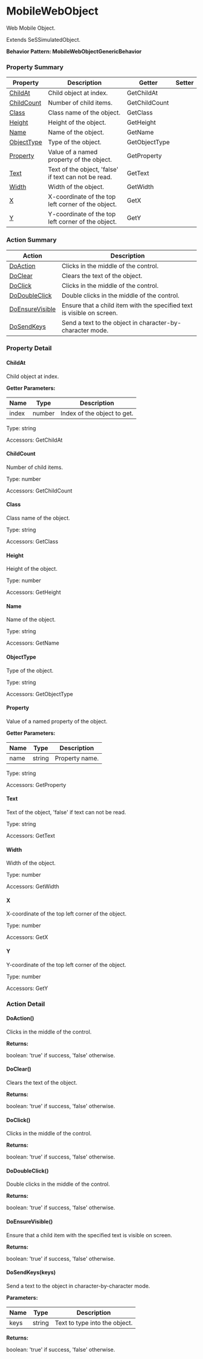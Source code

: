# MobileWebObject

Web Mobile Object.
 
Extends SeSSimulatedObject.





**Behavior Pattern: MobileWebObjectGenericBehavior**


<!-- ============================== property summary ========================== -->

	

### Property Summary

| **Property** | **Description** | **Getter** | **Setter** |
| ------------ | --------------- | ---------- | ---------- |
| [ChildAt](#ChildAt) | Child object at index. | GetChildAt |  |
| [ChildCount](#ChildCount) | Number of child items. | GetChildCount |  |
| [Class](#Class) | Class name of the object. | GetClass |  |
| [Height](#Height) | Height of the object. | GetHeight |  |
| [Name](#Name) | Name of the object. | GetName |  |
| [ObjectType](#ObjectType) | Type of the object. | GetObjectType |  |
| [Property](#Property) | Value of a named property of the object. | GetProperty |  |
| [Text](#Text) | Text of the object, 'false' if text can not be read. | GetText |  |
| [Width](#Width) | Width of the object. | GetWidth |  |
| [X](#X) | X-coordinate of the top left corner of the object. | GetX |  |
| [Y](#Y) | Y-coordinate of the top left corner of the object. | GetY |  |



	
<!-- ============================== action summary ========================== -->



### Action Summary

|  **Action** | **Description** | 
| ----------- | --------------- |
|	[DoAction](#DoAction) | Clicks in the middle of the control. |
|	[DoClear](#DoClear) | Clears the text of the object. |
|	[DoClick](#DoClick) | Clicks in the middle of the control. |
|	[DoDoubleClick](#DoDoubleClick) | Double clicks in the middle of the control. |
|	[DoEnsureVisible](#DoEnsureVisible) | Ensure that a child item with the specified text is visible on screen. |
|	[DoSendKeys](#DoSendKeys) | Send a text to the object in character-by-character mode. |




<!-- ============================== property detail ========================== -->
	
### Property Detail
		
<a name="ChildAt"></a>
#### ChildAt


Child object at index.

			
**Getter Parameters:**

| **Name** | **Type** | **Description** |
| -------- | -------- | --------------- |	
| index | number | Index of the object to get. |


	
			
Type: string
			
			
Accessors: GetChildAt
			
		
<a name="ChildCount"></a>
#### ChildCount


Number of child items.

			
	
			
Type: number
			
			
Accessors: GetChildCount
			
		
<a name="Class"></a>
#### Class


Class name of the object.

			
	
			
Type: string
			
			
Accessors: GetClass
			
		
<a name="Height"></a>
#### Height


Height of the object.

			
	
			
Type: number
			
			
Accessors: GetHeight
			
		
<a name="Name"></a>
#### Name


Name of the object.

			
	
			
Type: string
			
			
Accessors: GetName
			
		
<a name="ObjectType"></a>
#### ObjectType


Type of the object.

			
	
			
Type: string
			
			
Accessors: GetObjectType
			
		
<a name="Property"></a>
#### Property


Value of a named property of the object.

			
**Getter Parameters:**

| **Name** | **Type** | **Description** |
| -------- | -------- | --------------- |	
| name | string | Property name. |


	
			
Type: string
			
			
Accessors: GetProperty
			
		
<a name="Text"></a>
#### Text


Text of the object, 'false' if text can not be read.

			
	
			
Type: string
			
			
Accessors: GetText
			
		
<a name="Width"></a>
#### Width


Width of the object.

			
	
			
Type: number
			
			
Accessors: GetWidth
			
		
<a name="X"></a>
#### X


X-coordinate of the top left corner of the object.

			
	
			
Type: number
			
			
Accessors: GetX
			
		
<a name="Y"></a>
#### Y


Y-coordinate of the top left corner of the object.

			
	
			
Type: number
			
			
Accessors: GetY
			
		
	
	
<!-- ============================== action detail ========================== -->
	
### Action Detail
		
<a name="DoAction"></a>    
#### DoAction()

Clicks in the middle of the control.




**Returns:**

boolean: 'true' if success, 'false' otherwise.




<a name="DoClear"></a>    
#### DoClear()

Clears the text of the object.




**Returns:**

boolean: 'true' if success, 'false' otherwise.




<a name="DoClick"></a>    
#### DoClick()

Clicks in the middle of the control.




**Returns:**

boolean: 'true' if success, 'false' otherwise.




<a name="DoDoubleClick"></a>    
#### DoDoubleClick()

Double clicks in the middle of the control.




**Returns:**

boolean: 'true' if success, 'false' otherwise.




<a name="DoEnsureVisible"></a>    
#### DoEnsureVisible()

Ensure that a child item with the specified text is visible on screen.




**Returns:**

boolean: 'true' if success, 'false' otherwise.




<a name="DoSendKeys"></a>    
#### DoSendKeys(keys)

Send a text to the object in character-by-character mode.


**Parameters:**

|	**Name** | **Type** | **Description** |
| ---------- | -------- | --------------- |
| keys | string |	Text to type into the object. |




**Returns:**

boolean: 'true' if success, 'false' otherwise.




	

